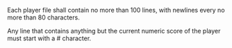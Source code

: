 Each player file shall contain no more than 100 lines, with newlines every no more than 80 characters.

Any line that contains anything but the current numeric score of the player must start with a # character.
